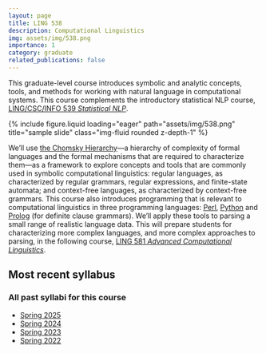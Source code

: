 ```yaml
---
layout: page
title: LING 538
description: Computational Linguistics
img: assets/img/538.png
importance: 1
category: graduate
related_publications: false
---
```


This graduate-level course introduces symbolic and analytic concepts, tools, and methods for working with natural language in computational systems. This course complements the introductory statistical NLP course, [LING/CSC/INFO 539 *Statistical NLP*](courses/ua_539/).

<div class="row justify-content-sm-center">
    <div class="col-sm mt-3 mt-md-0">
        {% include figure.liquid loading="eager" path="assets/img/538.png" title="sample slide" class="img-fluid rounded z-depth-1" %}
    </div>
</div>

We’ll use [the Chomsky Hierarchy](https://timhunter.humspace.ucla.edu/papers/blackwell-chomsky-hierarchy.pdf)—a hierarchy of complexity of formal languages and the formal mechanisms that are required to characterize them—as a framework to explore concepts and tools that are commonly used in symbolic computational linguistics: regular languages, as characterized by regular grammars, regular expressions, and finite-state automata; and context-free languages, as characterized by context-free grammars. This course also introduces programming that is relevant to computational linguistics in three programming languages: [Perl](https://learn.perl.org/), [Python](https://www.python.org/) and [Prolog](https://www.swi-prolog.org/) (for definite clause grammars). We’ll apply these tools to parsing a small range of realistic language data. This will prepare students for characterizing more complex languages, and more complex approaches to parsing, in the following course, [LING 581 *Advanced Computational Linguistics*](courses/ua_581).

## Most recent syllabus

<div class="row justify-content-sm-center">
  <div class="col-sm mt-3 mt-md-0">
    <object data="../../assets/pdf/LING538-2025Spr-Jackson.pdf" type='application/pdf' width="100%" height="800">
    </object>
  </div>
</div>

### All past syllabi for this course

* [Spring 2025](../../assets/pdf/LING538-2025Spr-Jackson.pdf)
* [Spring 2024](../../assets/pdf/LING538-2024Spr-Jackson.pdf)
* [Spring 2023](../../assets/pdf/LING538-2023Spr-Jackson.pdf)
* [Spring 2022](../../assets/pdf/LING538-2022Spr-Jackson.pdf)
